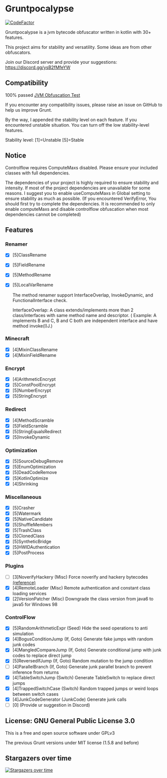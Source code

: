 # Gruntpocalypse

[![CodeFactor](https://www.codefactor.io/repository/github/spartanb312/grunt/badge)](https://www.codefactor.io/repository/github/spartanb312/grunt)

Gruntpocalypse is a jvm bytecode obfuscator written in kotlin with 30+ features.

This project aims for stability and versatility. Some ideas are from other obfuscators.

Join our Discord server and provide your suggestions: https://discord.gg/ysB2fMfeYW

## Compatibility

100% passed [JVM Obfuscation Test](https://github.com/sim0n/jvm-obfuscation-tester)

If you encounter any compatibility issues, please raise an issue on GitHub to help us improve Grunt.

By the way, I appended the stability level on each feature. If you encountered unstable situation. You can turn off the
low stability-level features.

Stability level: [1]=Unstable [5]=Stable

## Notice

Controlflow requires ComputeMaxs disabled. Please ensure your included classes with full dependencies.

The dependencies of your project is highly required to ensure stability and intensity. If most of the project
dependencies are unavailable for some reasons. I suggest you to enable useComputeMaxs in Global setting to ensure
stability as much as possible. (If you encountered VerifyError, You should first try to complete the dependencies. It is
recommended to only enable computeMaxs and disable controlflow obfuscation when most dependencies cannot be completed)

## Features

### Renamer

* [X] [5]ClassRename
* [X] [5]FieldRename
* [X] [5]MethodRename
* [X] [5]LocalVarRename

  The method renamer support InterfaceOverlap, InvokeDynamic, and FunctionalInterface check.

  InterfaceOverlap: A class extends/implements more than 2 class/interfaces with same method name and descriptor. (
  Example: A implements B and C, B and C both are independent interface and have method invoke(I)J.)

### Minecraft

* [X] [4]MixinClassRename
* [X] [4]MixinFieldRename

### Encrypt

* [X] [4]ArithmeticEncrypt
* [X] [5]ConstPoolEncrypt
* [X] [5]NumberEncrypt
* [X] [5]StringEncrypt

### Redirect

* [X] [4]MethodScramble
* [X] [5]FieldScramble
* [X] [5]StringEqualsRedirect
* [X] [5]InvokeDynamic

### Optimization

* [X] [5]SourceDebugRemove
* [X] [5]EnumOptimization
* [X] [5]DeadCodeRemove
* [X] [5]KotlinOptimize
* [X] [4]Shrinking

### Miscellaneous

* [X] [5]Crasher
* [X] [5]Watermark
* [X] [5]NativeCandidate
* [X] [5]ShuffleMembers
* [X] [5]TrashClass
* [X] [5]ClonedClass
* [X] [5]SyntheticBridge
* [X] [5]HWIDAuthentication
* [X] [5]PostProcess

### Plugins

* [ ] [3]NoverifyHackery (Misc) Force noverify and hackery bytecodes [(reference)](https://github.com/char/noverify-hackery)
* [X] [4]RemoteLoader (Misc) Remote authentication and constant class loading services
* [X] [2]VersionPatcher (Misc) Downgrade the class version from java6 to java5 for Windows 98

### ControlFlow

* [X] [5]RandomArithmeticExpr (Seed) Hide the seed operations to anti simulation
* [X] [4]BogusConditionJump (If, Goto) Generate fake jumps with random junk codes
* [X] [4]MangledCompareJump (If, Goto) Generate conditional jump with junk codes to replace direct jump
* [X] [5]ReversedIfJump (If, Goto) Random mutation to the jump condition
* [ ] [4]ParallelBranch (If, Goto) Generate junk parallel branch to prevent inference from returns
* [X] [4]TableSwitchJump (Switch) Generate TableSwitch to replace direct jumps
* [X] [4]TrappedSwitchCase (Switch) Random trapped jumps or weird loops between switch cases
* [X] [4]JunkCodeGenerator (JunkCode) Generate junk calls
* [ ] [0] (Provide ur suggestion in Discord)

## License: GNU General Public License 3.0

This is a free and open source software under GPLv3

The previous Grunt versions under MIT license (1.5.8 and before)

## Stargazers over time
[![Stargazers over time](https://starchart.cc/SpartanB312/Grunt.svg?variant=adaptive)](https://starchart.cc/SpartanB312/Grunt)
